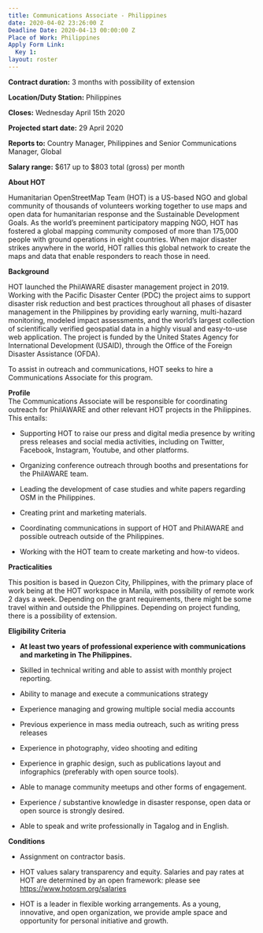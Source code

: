 ```yaml
---
title: Communications Associate - Philippines
date: 2020-04-02 23:26:00 Z
Deadline Date: 2020-04-13 00:00:00 Z
Place of Work: Philippines
Apply Form Link:
  Key 1: 
layout: roster
---
```


**Contract duration:** 3 months with possibility of extension

**Location/Duty Station:** Philippines

**Closes:** Wednesday April 15th 2020

**Projected start date:** 29 April 2020

**Reports to:** Country Manager, Philippines and Senior Communications Manager, Global

**Salary range:** $617 up to $803 total (gross) per month

**About HOT**

Humanitarian OpenStreetMap Team (HOT) is a US-based NGO and global community of thousands of volunteers working together to use maps and open data for humanitarian response and the Sustainable Development Goals. As the world’s preeminent participatory mapping NGO, HOT has fostered a global mapping community composed of more than 175,000 people with ground operations in eight countries. When major disaster strikes anywhere in the world, HOT rallies this global network to create the maps and data that enable responders to reach those in need.

**Background**

HOT launched the PhilAWARE disaster management project in 2019. Working with the Pacific Disaster Center (PDC) the project aims to support disaster risk reduction and best practices throughout all phases of disaster management in the Philippines by providing early warning, multi-hazard monitoring, modeled impact assessments, and the world’s largest collection of scientifically verified geospatial data in a highly visual and easy-to-use web application. The project is funded by the United States Agency for International Development (USAID), through the Office of the Foreign Disaster Assistance (OFDA).

To assist in outreach and communications, HOT seeks to hire a Communications Associate for this program.

**Profile**\
The Communications Associate will be responsible for coordinating outreach for PhilAWARE and other relevant HOT projects in the Philippines. This entails:

* Supporting HOT to raise our press and digital media presence by writing press releases and social media activities, including on Twitter, Facebook, Instagram, Youtube, and other platforms.

* Organizing conference outreach through booths and presentations for the PhilAWARE team.

* Leading the development of case studies and white papers regarding OSM in the Philippines.

* Creating print and marketing materials.

* Coordinating communications in support of HOT and PhilAWARE and possible outreach outside of the Philippines.

* Working with the HOT team to create marketing and how-to videos.

**Practicalities**

This position is based in Quezon City, Philippines, with the primary place of work being at the HOT workspace in Manila, with possibility of remote work 2 days a week. Depending on the grant requirements, there might be some travel within and outside the Philippines. Depending on project funding, there is a possibility of extension.

**Eligibility Criteria**

* **At least two years of professional experience with communications and marketing in The Philippines.**

* Skilled in technical writing and able to assist with monthly project reporting.

* Ability to manage and execute a communications strategy

* Experience managing and growing multiple social media accounts

* Previous experience in mass media outreach, such as writing press releases

* Experience in photography, video shooting and editing

* Experience in graphic design, such as publications layout and infographics (preferably with open source tools).

* Able to manage community meetups and other forms of engagement.

* Experience / substantive knowledge in disaster response, open data or open source is strongly desired.

* Able to speak and write professionally in Tagalog and in English.

**Conditions**

* Assignment on contractor basis.

* HOT values salary transparency and equity. Salaries and pay rates at HOT are determined by an open framework: please see https://www.hotosm.org/salaries

* HOT is a leader in flexible working arrangements. As a young, innovative, and open organization, we provide ample space and opportunity for personal initiative and growth.